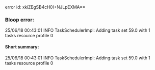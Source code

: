 error id: xkiZEgSB4cH0I+NJLpEXMA==
### Bloop error:

25/06/18 00:43:01 INFO TaskSchedulerImpl: Adding task set 59.0 with 1 tasks resource profile 0
#### Short summary: 

25/06/18 00:43:01 INFO TaskSchedulerImpl: Adding task set 59.0 with 1 tasks resource profile 0